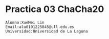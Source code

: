 # Practica 03 ChaCha20

```
Alumno:XueMei Lin
Email:alu0101225845@ull.edu.es
Universidad:Universidad de La Laguna
```
